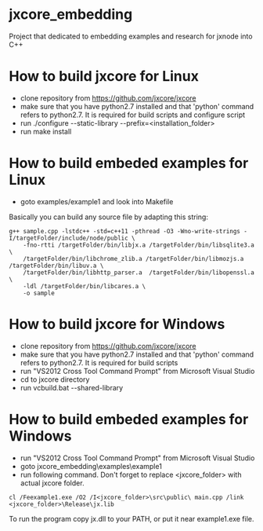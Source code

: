 # jxcore_embedding
Project that dedicated to embedding examples and research for jxnode into C++

# How to build jxcore for Linux
* clone repository from https://github.com/jxcore/jxcore
* make sure that you have python2.7 installed and that 'python' command refers to python2.7. It is required for build scripts and configure script
* run ./configure  --static-library --prefix=<installation_folder>
* run make install

# How to build embeded examples for Linux
* goto examples/example1 and look into Makefile

Basically you can build any source file by adapting this string:
````
g++ sample.cpp -lstdc++ -std=c++11 -pthread -O3 -Wno-write-strings -I/targetFolder/include/node/public \
    -fno-rtti /targetFolder/bin/libjx.a /targetFolder/bin/libsqlite3.a \
    /targetFolder/bin/libchrome_zlib.a /targetFolder/bin/libmozjs.a  /targetFolder/bin/libuv.a \
    /targetFolder/bin/libhttp_parser.a  /targetFolder/bin/libopenssl.a  \
    -ldl /targetFolder/bin/libcares.a \
    -o sample
````

# How to build jxcore for Windows
* clone repository from https://github.com/jxcore/jxcore
* make sure that you have python2.7 installed and that 'python' command refers to python2.7. It is required for build scripts
* run "VS2012 Cross Tool Command Prompt" from Microsoft Visual Studio
* cd to jxcore directory
* run vcbuild.bat --shared-library

# How to build embeded examples for Windows
* run "VS2012 Cross Tool Command Prompt" from Microsoft Visual Studio
* goto jxcore_embedding\examples\example1
* run following command. Don't forget to replace <jxcore_folder> with actual jxcore folder.
````
cl /Feexample1.exe /O2 /I<jxcore_folder>\src\public\ main.cpp /link <jxcore_folder>\Release\jx.lib
````

To run the program copy jx.dll to your PATH, or put it near example1.exe file.
